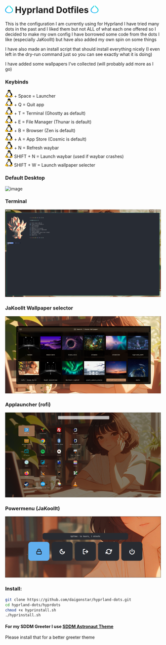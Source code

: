 # <img src="/hyprdots/screens/hypr.svg" alt="hypr" width="25" height="25" /> Hyprland Dotfiles <img src="/hyprdots/screens/hypr.svg" alt="hypr" width="25" height="25" />

This is the configuration I am currently using for Hyprland
I have tried many dots in the past and I liked them but not ALL of what each one offered so I decided to make my own config
I have borrowed some code from the dots I like (especially JaKoolIt) but have also added my own spin on some things

I have also made an install script that should install everything nicely (I even left in the dry-run command just so you can see exactly what it is doing)

I have added some wallpapers I've collected (will probably add more as I go)

### **Keybinds**

<img src="/hyprdots/screens/tux.svg" alt="Tux" width="25" height="25" /> + Space = Launcher  
<img src="/hyprdots/screens/tux.svg" alt="Tux" width="25" height="25" /> + Q = Quit app  
<img src="/hyprdots/screens/tux.svg" alt="Tux" width="25" height="25" /> + T = Terminal (Ghostty as default)  
<img src="/hyprdots/screens/tux.svg" alt="Tux" width="25" height="25" /> + E = File Manager (Thunar is default)  
<img src="/hyprdots/screens/tux.svg" alt="Tux" width="25" height="25" /> + B = Browser (Zen is default)  
<img src="/hyprdots/screens/tux.svg" alt="Tux" width="25" height="25" /> + A = App Store (Cosmic is default)   
<img src="/hyprdots/screens/tux.svg" alt="Tux" width="25" height="25" /> + N = Refresh waybar  
<img src="/hyprdots/screens/tux.svg" alt="Tux" width="25" height="25" /> SHIFT + N = Launch waybar (used if waybar crashes)  
<img src="/hyprdots/screens/tux.svg" alt="Tux" width="25" height="25" /> SHIFT + W = Launch wallpaper selecter  

### Default Desktop
![image](/hyprdots/screens/desktop.png)

### Terminal
![image](/hyprdots/screens/term.png)

### **JaKoolIt** Wallpaper selector
![image](/hyprdots/screens/wall.png)

### Applauncher (rofi)
![image](/hyprdots/screens/appl.png)

### Powermenu (JaKoolIt)
![image](/hyprdots/screens/power.png)

### Install:
```bash
git clone https://github.com/daigonstar/hyprland-dots.git
cd hyprland-dots/hyprdots
chmod +x hyprinstall.sh
./hyprinstall.sh
```
#### For my SDDM Greeter I use [SDDM Astronaut Theme](https://github.com/Keyitdev/sddm-astronaut-theme)
Please install that for a better greeter theme

